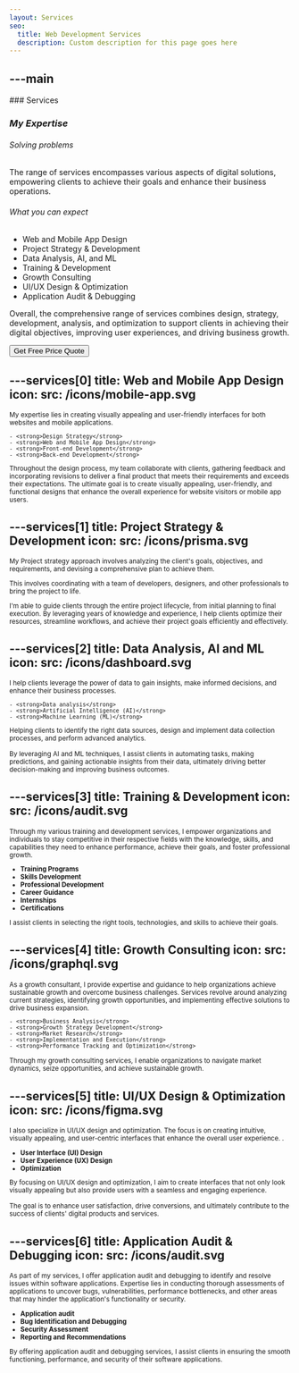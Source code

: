 ```yaml
---
layout: Services
seo:
  title: Web Development Services
  description: Custom description for this page goes here
---
```




---main
---

<PageTitle>
  ### Services

  ### _My Expertise_
</PageTitle>

###### Solving problems

The range of services encompasses various aspects of digital solutions, empowering clients to achieve their goals and enhance their business operations.

###### What you can expect

- Web and Mobile App Design
- Project Strategy & Development
- Data Analysis, AI, and ML
- Training & Development
- Growth Consulting
- UI/UX Design & Optimization
- Application Audit & Debugging

Overall, the comprehensive range of services combines design, strategy, development, analysis, and optimization to support clients in achieving their digital objectives, improving user experiences, and driving business growth.

<Sep size="12" />

<Button href="/contact" variant="white" size="sm">
  Get Free Price Quote
</Button>



---services[0]
title: Web and Mobile App Design
icon:
  src: /icons/mobile-app.svg
---

<small>
  My expertise lies in creating visually appealing and user-friendly interfaces for both websites and mobile applications.

    - <strong>Design Strategy</strong>
    - <strong>Web and Mobile App Design</strong>
    - <strong>Front-end Development</strong>
    - <strong>Back-end Development</strong>
  
  Throughout the design process, my team collaborate with clients, gathering feedback and incorporating revisions to deliver a final product that meets their requirements and exceeds their expectations. The ultimate goal is to create visually appealing, user-friendly, and functional designs that enhance the overall experience for website visitors or mobile app users.

</small>



---services[1]
title: Project Strategy & Development
icon:
  src: /icons/prisma.svg
---

<small>
  My Project strategy approach involves analyzing the client's goals, objectives, and requirements, and devising a comprehensive plan to achieve them.
  
  This involves coordinating with a team of developers, designers, and other professionals to bring the project to life.

  I'm able to guide clients through the entire project lifecycle, from initial planning to final execution. By leveraging years of knowledge and experience, I help clients optimize their resources, streamline workflows, and achieve their project goals efficiently and effectively.

</small>



---services[2]
title: Data Analysis,     AI and ML
icon:
  src: /icons/dashboard.svg
---

<small>
  I help clients leverage the power of data to gain insights, make informed decisions, and enhance their business processes.

    - <strong>Data analysis</strong>
    - <strong>Artificial Intelligence (AI)</strong>
    - <strong>Machine Learning (ML)</strong>

  Helping clients to identify the right data sources, design and implement data collection processes, and perform advanced analytics. 
  
  By leveraging AI and ML techniques, I assist clients in automating tasks, making predictions, and gaining actionable insights from their data, ultimately driving better decision-making and improving business outcomes.
</small>



---services[3]
title: Training & Development
icon:
  src: /icons/audit.svg
---

<small>
  Through my various training and development services, I empower organizations and individuals to stay competitive in their respective fields with the knowledge, skills, and capabilities they need to enhance performance, achieve their goals, and foster professional growth.

  - <strong>Training Programs </strong>
  - <strong>Skills Development </strong>
  - <strong>Professional Development</strong>
  - <strong>Career Guidance</strong>
  - <strong>Internships</strong>
  - <strong>Certifications</strong>


  I assist clients in selecting the right tools, technologies, and skills to achieve their goals.
  
</small>



---services[4]
title: Growth Consulting
icon:
  src: /icons/graphql.svg
---

<small>
  As a growth consultant, I provide expertise and guidance to help organizations achieve sustainable growth and overcome business challenges. Services revolve around analyzing current strategies, identifying growth opportunities, and implementing effective solutions to drive business expansion.

    - <strong>Business Analysis</strong>
    - <strong>Growth Strategy Development</strong>
    - <strong>Market Research</strong>
    - <strong>Implementation and Execution</strong>
    - <strong>Performance Tracking and Optimization</strong>

  Through my growth consulting services, I enable organizations to navigate market dynamics, seize opportunities, and achieve sustainable growth.
</small>



---services[5]
title: UI/UX Design & Optimization
icon:
  src: /icons/figma.svg
---

<small>
  I also specialize in UI/UX design and optimization. The focus is on creating intuitive, visually appealing, and user-centric interfaces that enhance the overall user experience.
.

  - <strong>User Interface (UI) Design </strong>
  - <strong>User Experience (UX) Design </strong>
  - <strong>Optimization</strong>

  By focusing on UI/UX design and optimization, I aim to create interfaces that not only look visually appealing but also provide users with a seamless and engaging experience. 
  
  The goal is to enhance user satisfaction, drive conversions, and ultimately contribute to the success of clients' digital products and services.
</small>



---services[6]
title: Application Audit & Debugging
icon:
  src: /icons/audit.svg
---

<small>
  As part of my services, I offer application audit and debugging to identify and resolve issues within software applications. Expertise lies in conducting thorough assessments of applications to uncover bugs, vulnerabilities, performance bottlenecks, and other areas that may hinder the application's functionality or security.

  - <strong>Application audit </strong>
  - <strong>Bug Identification and Debugging </strong>
  - <strong>Security Assessment</strong>
  - <strong>Reporting and Recommendations</strong>

By offering application audit and debugging services, I assist clients in ensuring the smooth functioning, performance, and security of their software applications.

</small>